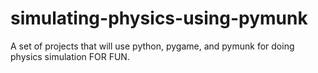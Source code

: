 # simulating-physics-using-pymunk
A set of projects that will use python, pygame, and pymunk for doing physics simulation FOR FUN.
